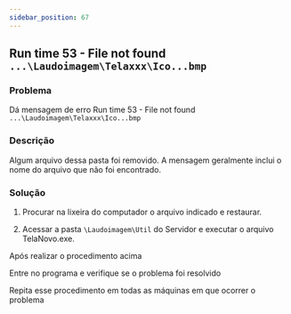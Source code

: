 ```yaml
---
sidebar_position: 67
---
```


## Run time 53 - File not found `...\Laudoimagem\Telaxxx\Ico...bmp`

### Problema

Dá mensagem de erro Run time 53 - File not
found `...\Laudoimagem\Telaxxx\Ico...bmp`

### Descrição

Algum arquivo dessa pasta foi removido. A mensagem geralmente inclui
o nome do arquivo que não foi encontrado.

### Solução

1. Procurar na lixeira do computador o arquivo indicado e
restaurar.

2. Acessar a pasta `\Laudoimagem\Util` do Servidor e executar o
arquivo TelaNovo.exe.

Após realizar o procedimento acima

Entre no programa e verifique se o problema foi resolvido

Repita esse procedimento em todas as máquinas em que ocorrer o
problema